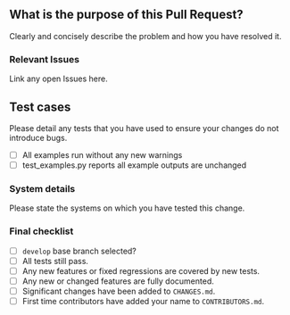 
<!--
Thank your for contributing to QuakeMigrate!
Please fill out the sections below.
-->

## What is the purpose of this Pull Request? 
Clearly and concisely describe the problem and how you have resolved it.

### Relevant Issues
Link any open Issues here.

## Test cases
Please detail any tests that you have used to ensure your changes do not introduce bugs.

- [ ] All examples run without any new warnings
- [ ] test_examples.py reports all example outputs are unchanged

### System details
Please state the systems on which you have tested this change.

### Final checklist
- [ ] `develop` base branch selected?
- [ ] All tests still pass.
- [ ] Any new features or fixed regressions are covered by new tests.
- [ ] Any new or changed features are fully documented.
- [ ] Significant changes have been added to `CHANGES.md`.
- [ ] First time contributors have added your name to `CONTRIBUTORS.md`.
